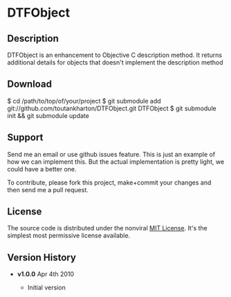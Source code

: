 # DTFObject

## Description

DTFObject is an enhancement to Objective C description method. It returns additional details for objects that doesn't implement the description method


## Download

   $ cd /path/to/top/of/your/project
   $ git submodule add git://github.com/toutankharton/DTFObject.git DTFObject
   $ git submodule init && git submodule update

## Support

Send me an email or use github issues feature. This is just an example of how we can implement this. But the actual implementation is pretty light, we could have a better one.

To contribute, please fork this project, make+commit your changes and then send me a pull request.

## License

The source code is distributed under the nonviral [MIT License](http://opensource.org/licenses/mit-license.php). It's the simplest most permissive license available.

## Version History

* **v1.0.0** Apr 4th 2010

  * Initial version
